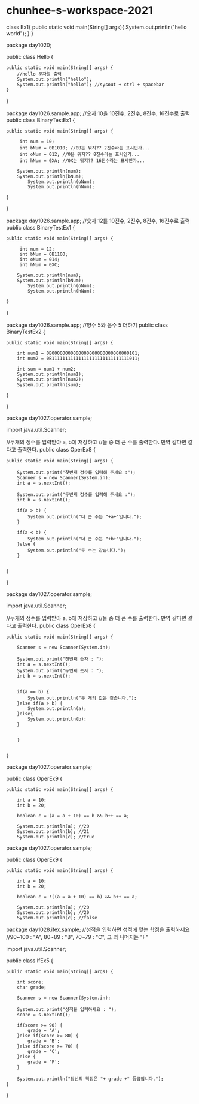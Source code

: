 # chunhee-s-workspace-2021

class Ex1{
	public static void main(String[] args){
		System.out.println("hello world");
	}
}




package day1020;

public class Hello {

	public static void main(String[] args) {
		//hello 문자열 출력
		System.out.println("hello");
		System.out.println("hello"); //sysout + ctrl + spacebar
	}

}





package day1026.sample.app;
//숫자 10을 10진수, 2진수, 8진수, 16진수로 출력
public class BinaryTestEx1 {

	public static void main(String[] args) {

	     int num = 10;
	     int bNum = 0B1010; //0B는 뭐지?? 2진수라는 표시인가...
	     int oNum = 012; //0은 뭐지?? 8진수라는 표시인가...
	     int hNum = 0XA; //0X는 뭐지?? 16진수라는 표시인가...

	    System.out.println(num);
	    System.out.println(bNum);
            System.out.println(oNum);
            System.out.println(hNum);
		
	}

}




package day1026.sample.app;
//숫자 12를 10진수, 2진수, 8진수, 16진수로 출력
public class BinaryTestEx1 {

	public static void main(String[] args) {

	     int num = 12;
	     int bNum = 0B1100;
	     int oNum = 014;
	     int hNum = 0XC;

	    System.out.println(num);
	    System.out.println(bNum);
            System.out.println(oNum);
            System.out.println(hNum);
		
	}

}



package day1026.sample.app;
//양수 5와 음수 5 더하기
public class BinaryTestEx2 {

	public static void main(String[] args) {

		int num1 = 0B00000000000000000000000000000101;
		int num2 = 0B11111111111111111111111111111011;
		
		int sum = num1 + num2;
		System.out.println(num1);
		System.out.println(num2);
		System.out.println(sum);
		
	}

}



package day1027.operator.sample;

import java.util.Scanner;

//두개의 정수를 입력받아 a, b에 저장하고 
//둘 중 더 큰 수를 출력한다. 만약 같다면 같다고 출력한다.
public class OperEx8 {

	public static void main(String[] args) {

		System.out.print("첫번째 정수를 입력해 주세요 :");
		Scanner s = new Scanner(System.in);
		int a = s.nextInt();
		
		System.out.print("두번째 정수를 입력해 주세요 :");
		int b = s.nextInt();
		
		if(a > b) {
			System.out.println("더 큰 수는 "+a+"입니다.");
		}
		
		if(a < b) {
			System.out.println("더 큰 수는 "+b+"입니다.");
		}else {
			System.out.println("두 수는 같습니다.");
		}
		
		
	}

}



package day1027.operator.sample;

import java.util.Scanner;

//두개의 정수를 입력받아 a, b에 저장하고 
//둘 중 더 큰 수를 출력한다. 만약 같다면 같다고 출력한다.
public class OperEx8 {

	public static void main(String[] args) {

		Scanner s = new Scanner(System.in);
		
		System.out.print("첫번째 숫자 : ");
		int a = s.nextInt();
		System.out.print("두번째 숫자 : ");
		int b = s.nextInt();
		
		
		if(a == b) {
			System.out.println("두 개의 값은 같습니다.");
		}else if(a > b) {
			System.out.println(a);
		}else{
			System.out.println(b);
		}
		
	
		}
		
		
	}



package day1027.operator.sample;

public class OperEx9 {

	public static void main(String[] args) {

		int a = 10;
		int b = 20;
		
		boolean c = (a = a + 10) == b && b++ == a;
		
		System.out.println(a); //20
		System.out.println(b); //21
		System.out.println(c); //true



package day1027.operator.sample;

public class OperEx9 {

	public static void main(String[] args) {

		int a = 10;
		int b = 20;
		
		boolean c = !((a = a + 10) == b) && b++ == a;
		
		System.out.println(a); //20
		System.out.println(b); //20
		System.out.println(c); //false




package day1028.ifex.sample;
//성적을 입력하면 성적에 맞는 학점을 출력하세요
//90~100 : "A", 80~89 : "B", 70~79 : "C", 그 외 나머지는 "F"

import java.util.Scanner;

public class IfEx5 {

	public static void main(String[] args) {

		int score;
		char grade;
		
		Scanner s = new Scanner(System.in);
		
		System.out.print("성적을 입력하세요 : ");
		score = s.nextInt();
		
		if(score >= 90) {
			grade = 'A';
		}else if(score >= 80) {
			grade = 'B';
		}else if(score >= 70) {
			grade = 'C';
		}else {
			grade = 'F';
		}
		
		System.out.println("당신의 학점은 "+ grade +" 등급입니다.");
	}

}
